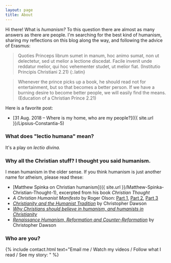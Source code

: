 ```yaml
---
layout: page
title: About
---
```


Hi there! What is *humanism?* To this question there are almost as many answers as there are people. I'm searching for the best kind of humanism, sharing my reflections on this blog along the way, and following the advice of Erasmus:

> Quoties Princeps librum sumet in manum, hoc animo sumat, non ut delectetur, sed ut melior a lectione discedat. Facile invenit unde reddatur melior, qui hoc vehementer studet, ut melior fiat. (Institutio Principis Christiani 2.21)
{:.latin}

> Whenever the prince picks up a book, he should read not for entertainment, but so that becomes a better person. If we have a burning desire to become better people, we will easily find the means. (Education of a Christian Prince 2.21)

Here is a favorite post:
* [31 Aug. 2018 – Where is my home, who are my people?]({{ site.url }}/Lipsius-Constantia-5)

### What does "lectio humana" mean?

It's a play on *lectio divina.*

### Why all the Christian stuff? I thought you said humanism.

I mean humanism in the older sense. If you think humanism is just another name for atheism, please read these:

* [Matthew Spinka on Christian humanism]({{ site.url }}/Matthew-Spinka-Christian-Thought-1), excerpted from his book *Christian Thought*
* *A Christian Humanist Manifesto* by Roger Olson: [Part 1](http://www.patheos.com/blogs/rogereolson/2012/11/a-christian-humanist-manifesto-god-is-most-satisfied-with-us-when-we-are-most-glorified-by-him-part-1/), [Part 2](http://www.patheos.com/blogs/rogereolson/2012/11/a-christian-humanist-manifesto-part-2/), [Part 3](http://www.patheos.com/blogs/rogereolson/2012/11/a-christian-humanist-manifesto-part-3-final/)
* [*Christianity and the Humanist Tradition*](http://www.theimaginativeconservative.org/2013/06/christianity-and-the-humanist-tradition.html) by Christopher Dawson
* [*Why Christians should believe in humanism, and humanists in Christianity*](https://www.theosthinktank.co.uk/cmsfiles/archive/files/Christian%20Humanism%20FINAL%20combined.pdf)
* [*Renaissance Humanism, Reformation and Counter-Reformation*](https://christopher-dawson.blogspot.com/2015/04/renaissance-humanism-reformation-and.html) by Christopher Dawson

### Who are you?

{% include contact.html text="Email me / Watch my videos / Follow what I read / See my story: " %}